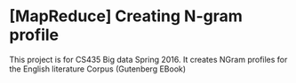 # [MapReduce] Creating N-gram profile

This project is for CS435 Big data Spring 2016. It creates NGram profiles for the English literature Corpus (Gutenberg EBook)


